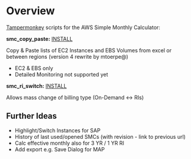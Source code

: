 # Overview

[Tampermonkey](https://www.tampermonkey.net/) scripts for the AWS Simple Monthly Calculator:

**smc_copy_paste:** [INSTALL](https://github.com/frumania/aws-smc-reloaded/raw/master/smc_copy_paste.user.js) 

Copy & Paste lists of EC2 Instances and EBS Volumes from excel or between regions (version 4 rewrite by mtoerpe@)
- EC2 & EBS only
- Detailed Monitoring not supported yet

**smc_ri_switch:** [INSTALL](https://github.com/frumania/aws-smc-reloaded/raw/master/smc_ri_switch.user.js) 

Allows mass change of billing type (On-Demand <-> RIs)

## Further Ideas

- Highlight/Switch Instances for SAP
- History of last used/opened SMCs (with revision - link to previous url)
- Calc effective monthly also for 3 YR / 1 YR RI
- Add export e.g. Save Dialog for MAP
